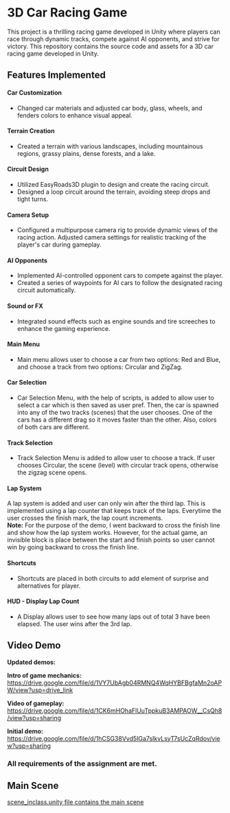 # 3D Car Racing Game 

This project is a thrilling racing game developed in Unity where players can race through dynamic tracks, compete against AI opponents, and strive for victory. This repository contains the source code and assets for a 3D car racing game developed in Unity.

## Features Implemented
#### Car Customization
- Changed car materials and adjusted car body, glass, wheels, and fenders colors to enhance visual appeal.

#### Terrain Creation
- Created a terrain with various landscapes, including mountainous regions, grassy plains, dense forests, and a lake.

#### Circuit Design
- Utilized EasyRoads3D plugin to design and create the racing circuit.
- Designed a loop circuit around the terrain, avoiding steep drops and tight turns.

#### Camera Setup
- Configured a multipurpose camera rig to provide dynamic views of the racing action. Adjusted camera settings for realistic tracking of the player's car during gameplay.

#### AI Opponents
- Implemented AI-controlled opponent cars to compete against the player.
- Created a series of waypoints for AI cars to follow the designated racing circuit automatically.

#### Sound or FX
- Integrated sound effects such as engine sounds and tire screeches to enhance the gaming experience.

#### Main Menu
- Main menu allows user to choose a car from two options: Red and Blue, and choose a track from two options: Circular and ZigZag.

#### Car Selection 
- Car Selection Menu, with the help of scripts, is added to allow user to select a car which is then saved as user pref. Then, the car is spawned into any of the two tracks (scenes) that the user chooses. One of the cars has a different drag so it moves faster than the other. Also, colors of both cars are different.

#### Track Selection
- Track Selection Menu is added to allow user to choose a track. If user chooses Circular, the scene (level) with circular track opens, otherwise the zigzag scene opens.

#### Lap System
A lap system is added and user can only win after the third lap. This is implemented using a lap counter that keeps track of the laps. Everytime the user crosses the finish mark, the lap count increments.  
**Note:** For the purpose of the demo, I went backward to cross the finish line and show how the lap system works. However, for the actual game, an invisible block is place between the start and finish points so user cannot win by going backward to cross the finish line. 

#### Shortcuts
- Shortcuts are placed in both circuits to add element of surprise and alternatives for player.

#### HUD - Display Lap Count
- A Display allows user to see how many laps out of total 3 have been elapsed. The user wins after the 3rd lap.
## Video Demo

**Updated demos:**

**Intro of game mechanics:** 
https://drive.google.com/file/d/1VY7UbAgb04RMNQ4WqHYBFBgfaMn2oAPW/view?usp=drive_link   

**Video of gameplay:** 
https://drive.google.com/file/d/1CK6mHOhaFlUuTppkuB3AMPAOW__CsQh8/view?usp=sharing

**Initial demo:**
https://drive.google.com/file/d/1hCSG38Vvd5IGa7sIkvLsyT7sUcZqRdov/view?usp=sharing 

### All requirements of the assignment are met.

## Main Scene
[scene_inclass.unity file contains the main scene](Assets/MainMenu.unity)
